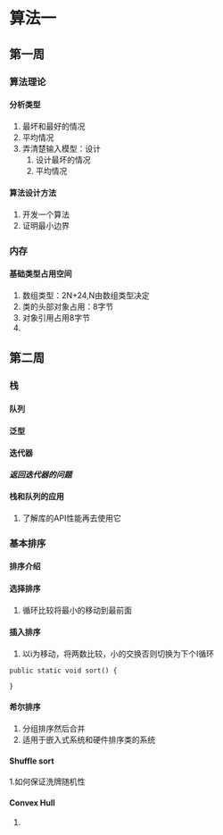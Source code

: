 # 算法一
## 第一周 
### 算法理论
#### 分析类型 
1. 最坏和最好的情况
2. 平均情况
3. 弄清楚输入模型：设计
	1. 设计最坏的情况
	2. 平均情况
#### 算法设计方法
1. 开发一个算法
2. 证明最小边界
### 内存
#### 基础类型占用空间
1. 数组类型：2N+24,N由数组类型决定
2. 类的头部对象占用：8字节
3. 对象引用占用8字节
4.  

## 第二周
### 栈

#### 队列
#### 泛型
#### 迭代器
***返回迭代器的问题***
#### 栈和队列的应用
1. 了解库的API性能再去使用它
### 基本排序
#### 排序介绍
 
#### 选择排序
1. 循环比较将最小的移动到最前面
#### 插入排序
1. 以i为移动，将两数比较，小的交换否则切换为下个I循环
~~~
public static void sort() {
	
}
~~~
#### 希尔排序
1. 分组排序然后合并
2. 适用于嵌入式系统和硬件排序类的系统

#### Shuffle sort
1.如何保证洗牌随机性
#### Convex Hull
1. 








